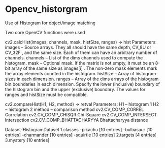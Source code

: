 # Opencv_historgram
Use of Histogram for object/image matching

Two core OpenCV functions were used

cv2.calcHist(images, channels, mask, histSize, ranges) → hist
Parameters:
images – Source arrays. They all should have the same depth, CV_8U or CV_32F , and the
same size. Each of them can have an arbitrary number of channels.
channels – List of the dims channels used to compute the histogram.
mask – Optional mask. If the matrix is not empty, it must be an 8-bit array of the same size as
images[i] . The non-zero mask elements mark the array elements counted in the histogram.
histSize – Array of histogram sizes in each dimension.
ranges – Array of the dims arrays of the histogram bin boundaries in each dimension. Specify
the lower (inclusive) boundary of the histogram bin and the upper (exclusive) boundary. The
values for ranges and histSize must be compatible.

cv2.compareHist(H1, H2, method) → retval
Parameters:
H1 – histogram 1
H2 – histogram 2
method – comparison method
cv2.CV_COMP_CORREL Correlation
cv2.CV_COMP_CHISQR Chi-Square
cv2.CV_COMP_INTERSECT Intersection
cv2.CV_COMP_BHATTACHARYYA Bhattacharyya distance

Dataset-HistogramDataset
1.classes
-pikachu [10 entries]
-bulbasaur [10 entries]
-charmander [10 entries]
-squirtle [10 entries]
2.targets [4 entries]
3.mystery [10 entries]
